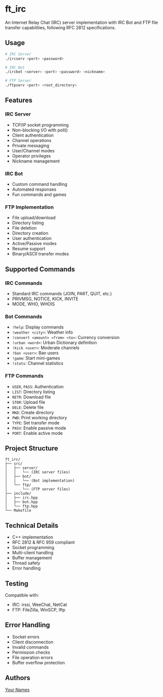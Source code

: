 # ft_irc

An Internet Relay Chat (IRC) server implementation with IRC Bot and FTP file transfer capabilities, following RFC 2812 specifications.

## Usage
```bash
# IRC Server
./ircserv <port> <password>

# IRC Bot
./ircbot <server> <port> <password> <nickname>

# FTP Server
./ftpserv <port> <root_directory>
```

## Features

### IRC Server
- TCP/IP socket programming
- Non-blocking I/O with poll()
- Client authentication
- Channel operations
- Private messaging
- User/Channel modes
- Operator privileges
- Nickname management

### IRC Bot
- Custom command handling
- Automated responses
- Fun commands and games

### FTP Implementation
- File upload/download
- Directory listing
- File deletion
- Directory creation
- User authentication
- Active/Passive modes
- Resume support
- Binary/ASCII transfer modes

## Supported Commands

### IRC Commands
- Standard IRC commands (JOIN, PART, QUIT, etc.)
- PRIVMSG, NOTICE, KICK, INVITE
- MODE, WHO, WHOIS

### Bot Commands
- `!help`: Display commands
- `!weather <city>`: Weather info
- `!convert <amount> <from> <to>`: Currency conversion
- `!urban <word>`: Urban Dictionary definition
- `!kick <user>`: Moderate channels
- `!ban <user>`: Ban users
- `!game`: Start mini-games
- `!stats`: Channel statistics

### FTP Commands
- `USER`, `PASS`: Authentication
- `LIST`: Directory listing
- `RETR`: Download file
- `STOR`: Upload file
- `DELE`: Delete file
- `MKD`: Create directory
- `PWD`: Print working directory
- `TYPE`: Set transfer mode
- `PASV`: Enable passive mode
- `PORT`: Enable active mode

## Project Structure
```
ft_irc/
├── src/
│   ├── server/
│   │   └── (IRC server files)
│   ├── bot/
│   │   └── (Bot implementation)
│   └── ftp/
│       └── (FTP server files)
├── include/
│   ├── irc.hpp
│   ├── bot.hpp
│   └── ftp.hpp
└── Makefile
```

## Technical Details
- C++ implementation
- RFC 2812 & RFC 959 compliant
- Socket programming
- Multi-client handling
- Buffer management
- Thread safety
- Error handling

## Testing
Compatible with:
- IRC: irssi, WeeChat, NetCat
- FTP: FileZilla, WinSCP, lftp

## Error Handling
- Socket errors
- Client disconnection
- Invalid commands
- Permission checks
- File operation errors
- Buffer overflow protection

## Authors
[Your Names](@usernames)
